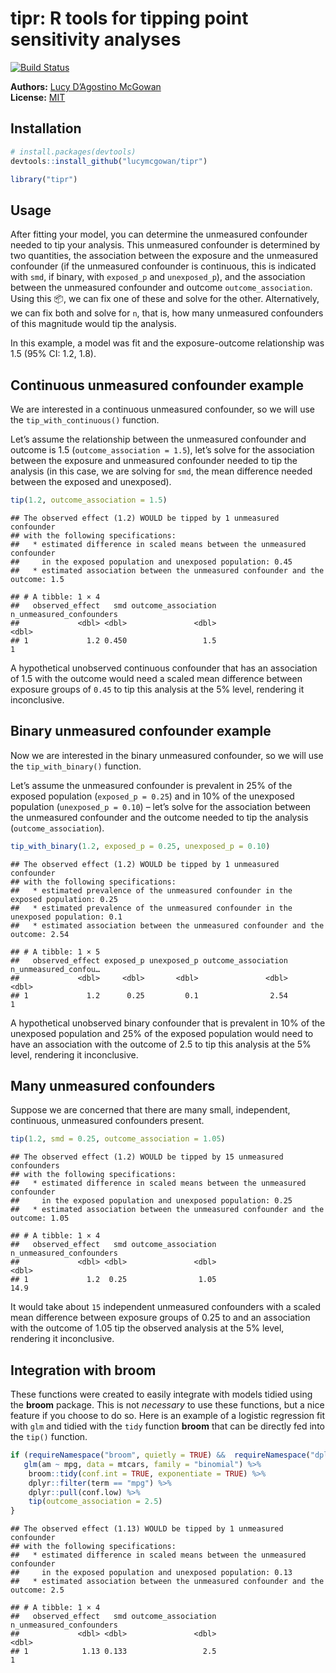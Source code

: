 
<!-- README.md is generated from README.Rmd. Please edit that file -->

# tipr: R tools for tipping point sensitivity analyses

[![Build
Status](https://travis-ci.org/LucyMcGowan/tipr.svg?branch=master)](https://travis-ci.org/LucyMcGowan/tipr)

**Authors:** [Lucy D’Agostino
McGowan](https://www.lucymcgowan.com/)<br/> **License:**
[MIT](https://opensource.org/licenses/MIT)

## Installation

``` r
# install.packages(devtools)
devtools::install_github("lucymcgowan/tipr")
```

``` r
library("tipr")
```

## Usage

After fitting your model, you can determine the unmeasured confounder
needed to tip your analysis. This unmeasured confounder is determined by
two quantities, the association between the exposure and the unmeasured
confounder (if the unmeasured confounder is continuous, this is
indicated with `smd`, if binary, with `exposed_p` and `unexposed_p`),
and the association between the unmeasured confounder and outcome
`outcome_association`. Using this 📦, we can fix one of these and solve
for the other. Alternatively, we can fix both and solve for `n`, that
is, how many unmeasured confounders of this magnitude would tip the
analysis.

In this example, a model was fit and the exposure-outcome relationship
was 1.5 (95% CI: 1.2, 1.8).

## Continuous unmeasured confounder example

We are interested in a continuous unmeasured confounder, so we will use
the `tip_with_continuous()` function.

Let’s assume the relationship between the unmeasured confounder and
outcome is 1.5 (`outcome_association = 1.5`), let’s solve for the
association between the exposure and unmeasured confounder needed to tip
the analysis (in this case, we are solving for `smd`, the mean
difference needed between the exposed and unexposed).

``` r
tip(1.2, outcome_association = 1.5)
```

    ## The observed effect (1.2) WOULD be tipped by 1 unmeasured confounder
    ## with the following specifications:
    ##   * estimated difference in scaled means between the unmeasured confounder
    ##     in the exposed population and unexposed population: 0.45
    ##   * estimated association between the unmeasured confounder and the outcome: 1.5

    ## # A tibble: 1 × 4
    ##   observed_effect   smd outcome_association n_unmeasured_confounders
    ##             <dbl> <dbl>               <dbl>                    <dbl>
    ## 1             1.2 0.450                 1.5                        1

A hypothetical unobserved continuous confounder that has an association
of 1.5 with the outcome would need a scaled mean difference between
exposure groups of `0.45` to tip this analysis at the 5% level,
rendering it inconclusive.

## Binary unmeasured confounder example

Now we are interested in the binary unmeasured confounder, so we will
use the `tip_with_binary()` function.

Let’s assume the unmeasured confounder is prevalent in 25% of the
exposed population (`exposed_p = 0.25`) and in 10% of the unexposed
population (`unexposed_p = 0.10`) – let’s solve for the association
between the unmeasured confounder and the outcome needed to tip the
analysis (`outcome_association`).

``` r
tip_with_binary(1.2, exposed_p = 0.25, unexposed_p = 0.10)
```

    ## The observed effect (1.2) WOULD be tipped by 1 unmeasured confounder
    ## with the following specifications:
    ##   * estimated prevalence of the unmeasured confounder in the exposed population: 0.25
    ##   * estimated prevalence of the unmeasured confounder in the unexposed population: 0.1
    ##   * estimated association between the unmeasured confounder and the outcome: 2.54

    ## # A tibble: 1 × 5
    ##   observed_effect exposed_p unexposed_p outcome_association n_unmeasured_confou…
    ##             <dbl>     <dbl>       <dbl>               <dbl>                <dbl>
    ## 1             1.2      0.25         0.1                2.54                    1

A hypothetical unobserved binary confounder that is prevalent in 10% of
the unexposed population and 25% of the exposed population would need to
have an association with the outcome of 2.5 to tip this analysis at the
5% level, rendering it inconclusive.

## Many unmeasured confounders

Suppose we are concerned that there are many small, independent,
continuous, unmeasured confounders present.

``` r
tip(1.2, smd = 0.25, outcome_association = 1.05)
```

    ## The observed effect (1.2) WOULD be tipped by 15 unmeasured confounders
    ## with the following specifications:
    ##   * estimated difference in scaled means between the unmeasured confounder
    ##     in the exposed population and unexposed population: 0.25
    ##   * estimated association between the unmeasured confounder and the outcome: 1.05

    ## # A tibble: 1 × 4
    ##   observed_effect   smd outcome_association n_unmeasured_confounders
    ##             <dbl> <dbl>               <dbl>                    <dbl>
    ## 1             1.2  0.25                1.05                     14.9

It would take about `15` independent unmeasured confounders with a
scaled mean difference between exposure groups of 0.25 to and an
association with the outcome of 1.05 tip the observed analysis at the 5%
level, rendering it inconclusive.

## Integration with broom

These functions were created to easily integrate with models tidied
using the **broom** package. This is not *necessary* to use these
functions, but a nice feature if you choose to do so. Here is an example
of a logistic regression fit with `glm` and tidied with the `tidy`
function **broom** that can be directly fed into the `tip()` function.

``` r
if (requireNamespace("broom", quietly = TRUE) &&  requireNamespace("dplyr", quietly = TRUE)) {
   glm(am ~ mpg, data = mtcars, family = "binomial") %>%
    broom::tidy(conf.int = TRUE, exponentiate = TRUE) %>%
    dplyr::filter(term == "mpg") %>%
    dplyr::pull(conf.low) %>%
    tip(outcome_association = 2.5)
}
```

    ## The observed effect (1.13) WOULD be tipped by 1 unmeasured confounder
    ## with the following specifications:
    ##   * estimated difference in scaled means between the unmeasured confounder
    ##     in the exposed population and unexposed population: 0.13
    ##   * estimated association between the unmeasured confounder and the outcome: 2.5

    ## # A tibble: 1 × 4
    ##   observed_effect   smd outcome_association n_unmeasured_confounders
    ##             <dbl> <dbl>               <dbl>                    <dbl>
    ## 1            1.13 0.133                 2.5                        1
